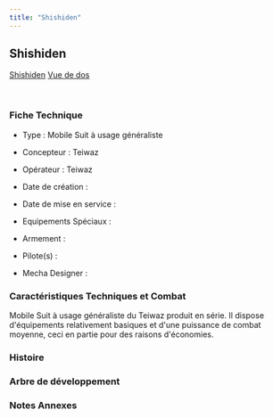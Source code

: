 ```yaml
---
title: "Shishiden"
---
```


Shishiden
---------





[Shishiden](javascript:change_image_m('images/stories/saga/g-tekketsu-s2/mechas/shishiden.png');)
[Vue de dos](javascript:change_image_m('images/stories/saga/g-tekketsu-s2/mechas/shishiden-dos.png');)

 

### Fiche Technique


- Type : Mobile Suit à usage généraliste
  
- Concepteur : Teiwaz
  
- Opérateur : Teiwaz
  
- Date de création : 
  
- Date de mise en service : 
  
- Equipements Spéciaux :




- Armement :




- Pilote(s) : 





- Mecha Designer : 


### Caractéristiques Techniques et Combat


Mobile Suit à usage généraliste du Teiwaz produit en série. Il dispose d'équipements relativement basiques et d'une puissance de combat moyenne, ceci en partie pour des raisons d'économies. 


### Histoire


### Arbre de développement


### Notes Annexes


